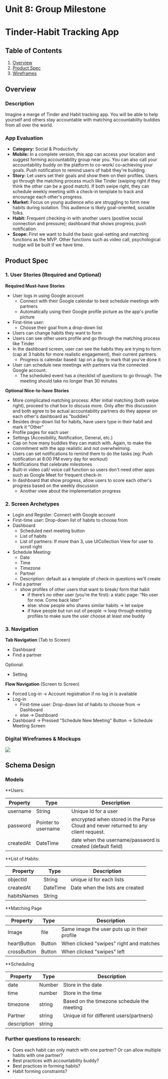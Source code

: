 Unit 8: Group Milestone
===



# Tinder-Habit Tracking App

## Table of Contents
1. [Overview](#Overview)
1. [Product Spec](#Product-Spec)
1. [Wireframes](#Wireframes)

## Overview
### Description
Imagine a merge of Tinder and Habit tracking app. You will be able to help yourself and others stay accountable with matching accountability buddies from all over the world. 

### App Evaluation
- **Category:** Social & Productivity
- **Mobile:** In a complete version, this app can access your location and suggest forming accountability group near you. You can also call your accountability buddy on the platform to co-work/ co-achieving your goals. Push notification to remind users of habit they're building.
- **Story:** Let users set their goals and show them on their profiles. Users go through the matching process much like Tinder (swiping right if they think the other can be a good match). If both swipe right, they can schedule weekly meeting with a check-in template to track and encourage each other's progress. 
- **Market:** Focus on young audience who are struggling to form new habits during isolation. This audience is likely goal-oriented, sociable folks.
- **Habit:** Frequent checking-in with another users (positive social connection and pressure); dashboard that shows progress; push notification.
- **Scope:** First we want to build the basic goal-setting and matching functions as the MVP. Other functions such as video call, psychological nudge will be built if we have time.

## Product Spec
### 1. User Stories (Required and Optional)

**Required Must-have Stories**

* User logs in using Google account
    * Connect with their Google calendar to best schedule meetings with partners
    * Automatically using their Google profile picture as the app's profile picture
* First-time user:
    * Choose their goal from a drop-down list
* Users can change habits they want to form
* Users can see other users profile and go through the matching process like Tinder
* In the dashboard screen, user can see the habits they are trying to form (cap at 3 habits for more realistic engagement), their current partners 
    * Progress is calendar based: tap on a day to mark that you’ve done it
* User can schedule new meetings with partners via the connected Google account. 
    * The scheduled event has a checklist of questions to go through. The meeting should take no longer than 30 minutes


**Optional Nice-to-have Stories**

* More complicated matching process: After initial matching (both swipe right), proceed to chat box to discuss more. Only after this discussion and both agree to be actual accountability partners do they appear on each other's dashboard as "buddies"
* Besides drop-down list for habits, have users type in their habit and mark it "Other"
* Profile pages for each user
* Settings (Accesibility, Notification, General, etc.)
* Cap on how many buddies they can match with. Again, to make the commitment with the app realistic and not overwhelming.
* Users can set notifications to remind them to do the tasks (eg: Push notification at 8:00 PM every day for workout)
* Notifications that celebrate milestones 
* Built-in video call/ voice call function so users don't need other apps such as Google Meet for frequent check-in
* In dashboard that show progress, allow users to score each other's progress based on the weekly discussion
     * Another view about the implementation progress

### 2. Screen Archetypes

* Login and Register: Connect with Google account
* First-time user: Drop-down list of habits to choose from
* Dashboard
    * Scheduled next meeting button
    * List of habits
    * List of partners: If more than 3, use UICollection View for user to scroll right
* Schedule Meeting:
    * Date
    * Time
    * Timezone
    * Partner
    * Description: default as a template of check-in questions we'll create
* Find a partner 
    * show profiles of other users that want to break/ form that habit
        * if there’s no other user (you’re the first): a static page: “No user for now. Come back later”
        * else: show people who shares similar habits -> let swipe
	    * if have people but run out of people -> loop through existing profiles to make sure the user choose at least one buddy




### 3. Navigation

**Tab Navigation** (Tab to Screen)

* Dashboard
* Find a partner

Optional:
* Setting

**Flow Navigation** (Screen to Screen)
* Forced Log-in -> Account registration if no log in is available
* Log-in 
	* First-time user: Drop-down list of habits to choose from -> Dashboard
	* else -> Dashboard
* Dashboard -> Pressed "Schedule New Meeting" Button -> Schedule Meeting Screen


### Digital Wireframes & Mockups
<img src="https://i.imgur.com/0NzCxOF.png">

## Schema Design
### Models
**Users:

| Property | Type | Description |
| --- | --- | --- |
| username | String | Unique Id for a user |
| password | Pointer to username | encrypted when stored in the Parse Cloud and never returned to any client request. |
| createdAt | DateTime | date when the username/password is created (default field) |

**List of Habits:

| Property | Type | Description |
| --- | --- | --- |
| objectId | String | unique id for each lists |
| createdAt | DateTime | Date when the lists are created |
| habitsNames | String |


**Matching Page

| Property | Type | Description |
| --- | --- | --- |
| Image | file | Same image the user puts up in their profile |
| heartButton | Button | When clicked &quot;swipes&quot; right and matches |
| crossButton | Button | When clicked &quot;swipes&quot; left |

**Scheduling

| Property | Type | Description |
| --- | --- | --- |
| date | Number | Store in the date |
| time | number | Store in the time |
| timezone | string | Based on the timezone schedule the meeting |
| Partner | string | Unique id for different users(partners) |
| description | string |

### Further questions to research:
* Does each habit can only match with one partner? Or can allow multiple habits with one partner?
* Best practices with accountability buddy? 
* Best practices in forming habits?
* Habit forming constraints?
